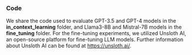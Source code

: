 ### Code

We share the code used to evaluate GPT-3.5 and GPT-4 models in the **in_context_learning** folder, and Llama3-8B and Mistral-7B models in the **fine_tuning** folder. For the fine-tuning experiments, we utilized Unsloth AI, an open-source platform for fine-tuning LLM models. Further information about Unsloth AI can be found at <https://unsloth.ai/>.